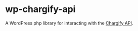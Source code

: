 # wp-chargify-api
A WordPress php library for interacting with the [Chargify API](https://docs.chargify.com/api-introduction).
